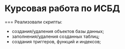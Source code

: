 # Курсовая работа по ИСБД
===
Реализовали скрипты:
* создания/удаления объектов базы данных; 
* заполнения/удаления созданных таблиц;
* создания триггеров, функций и индексов;